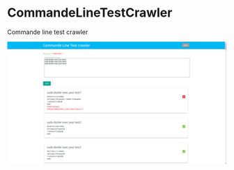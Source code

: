 # CommandeLineTestCrawler
Commande line test crawler

![alt text](https://github.com/brunoalvarelho/CommandeLineTestCrawler/blob/main/readme_image/commande_line_test.png)
